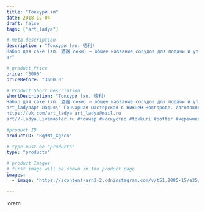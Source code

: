 ```yaml
---
title: "Токкури яп"
date: 2018-12-04
draft: false
tags: ["art_ladya"]

# meta description
description : "Токкури (яп. 徳利)
Набор для саке (яп. 酒器 сюки) — общее название сосудов для подачи и употребления саке, традиционного японского рисового алкогольного напитка.
ar"

# product Price
price: "3000"
priceBefore: "3600.0"

# Product Short Description
shortDescription: "Токкури (яп. 徳利)
Набор для саке (яп. 酒器 сюки) — общее название сосудов для подачи и употребления саке, традиционного японского рисового алкогольного напитка.
art_ladyaАрт Ладья\" Гончарная мастерская в Нижнем Новгороде. Изготовление керамики и мастер//-классы по обучению. 
https://vk.com/art_ladya art_ladya@mail.ru 
art//-ladya.Livemaster.ru #гончар #исскуство #tokkuri #potter #керамикадляинтерьера #керамикаручнаяработа #гончарнаямастерская #керамиканазаказ #handmade #посудаизглины #керамика #гончарнаяпосуда #эксклюзивнаякерамика #painter #dishes #ceramicar #саке #claygoods #restaurant #earthenware #ceramic #design #bottle #gifts #decanter #ceramicart #бутылки #токкури #clay #авторскаякерамика"

#product ID
productID: "Bq9Nt_Xgzcn"

# type must be "products"
type: "products"

# product Images
# first image will be shown in the product page
images:
  - image: "https://scontent-arn2-2.cdninstagram.com/v/t51.2885-15/e35/45408820_503115086764013_7969338160612363690_n.jpg?tp=1&_nc_ht=scontent-arn2-2.cdninstagram.com&_nc_cat=105&_nc_ohc=muPsEa8GYEwAX-9k0Pr&ccb=7-4&oh=2f724cc79cfdb3a2f3e6721d3d85d846&oe=6084FDAA&_nc_sid=86f79a&ig_cache_key=MTkyNjc1NjU1MDYwNTc0ODAwNw%3D%3D.2-ccb7-4"

---
```

lorem
